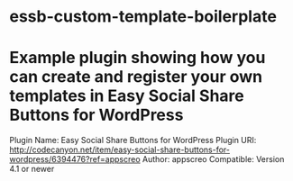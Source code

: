 # essb-custom-template-boilerplate
# Example plugin showing how you can create and register your own templates in Easy Social Share Buttons for WordPress

Plugin Name: Easy Social Share Buttons for WordPress
Plugin URI: http://codecanyon.net/item/easy-social-share-buttons-for-wordpress/6394476?ref=appscreo
Author: appscreo
Compatible: Version 4.1 or newer
